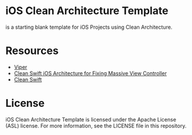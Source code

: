 # iOS Clean Architecture Template
is a starting blank template for iOS Projects using Clean Architecture.

# Resources
- [Viper](https://www.objc.io/issues/13-architecture/viper)
- [Clean Swift iOS Architecture for Fixing Massive View Controller](http://clean-swift.com/clean-swift-ios-architecture)
- [Clean Swift](http://clean-swift.com)

# License
iOS Clean Architecture Template is licensed under the Apache License (ASL) license. For more information, see the LICENSE file in this repository.
